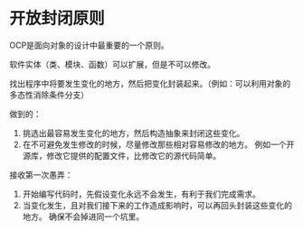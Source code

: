 # 开放封闭原则

OCP是面向对象的设计中最重要的一个原则。

软件实体（类、模块、函数）可以扩展，但是不可以修改。

找出程序中将要发生变化的地方，然后把变化封装起来。（例如：可以利用对象的多态性消除条件分支）

做到的：

1. 挑选出最容易发生变化的地方，然后构造抽象来封闭这些变化。
2. 在不可避免发生修改的时候，尽量修改那些相对容易修改的地方。 例如一个开源库，修改它提供的配置文件，比修改它的源代码简单。

接收第一次愚弄：

1. 开始编写代码时，先假设变化永远不会发生，有利于我们完成需求。
2. 当变化发生，且对我们接下来的工作造成影响时，可以再回头封装这些变化的地方。 确保不会掉进同一个坑里。